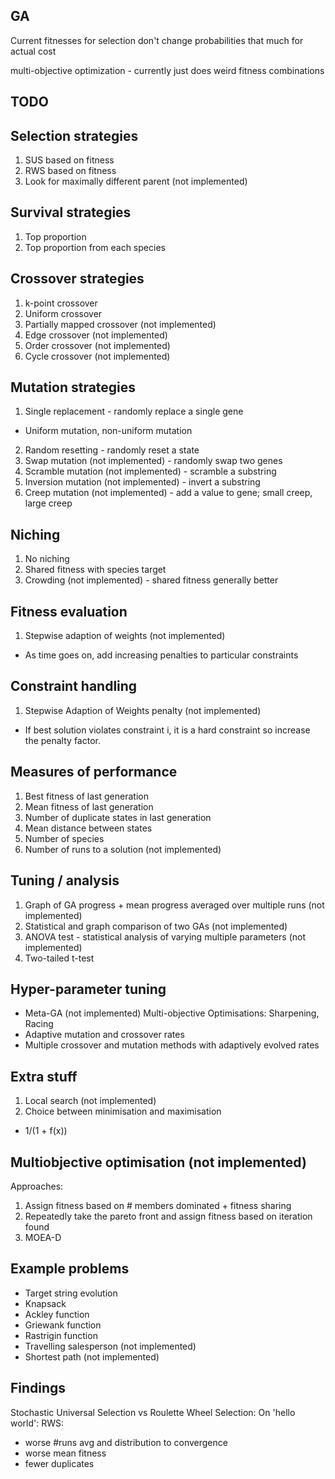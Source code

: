 ## GA
Current fitnesses for selection don't change probabilities that much for actual cost

multi-objective optimization - currently just does weird fitness combinations

## TODO

## Selection strategies
1. SUS based on fitness
2. RWS based on fitness
3. Look for maximally different parent (not implemented)

## Survival strategies
1. Top proportion
2. Top proportion from each species

## Crossover strategies
1. k-point crossover
2. Uniform crossover
3. Partially mapped crossover (not implemented)
4. Edge crossover (not implemented)
5. Order crossover (not implemented)
6. Cycle crossover (not implemented)

## Mutation strategies
1. Single replacement - randomly replace a single gene
 - Uniform mutation, non-uniform mutation
2. Random resetting - randomly reset a state
3. Swap mutation (not implemented) - randomly swap two genes
4. Scramble mutation (not implemented) - scramble a substring
5. Inversion mutation (not implemented) - invert a substring
6. Creep mutation (not implemented) - add a value to gene; small creep, large creep

## Niching
1. No niching
2. Shared fitness with species target
3. Crowding (not implemented) - shared fitness generally better

## Fitness evaluation
1. Stepwise adaption of weights (not implemented)
 - As time goes on, add increasing penalties to particular constraints

## Constraint handling
1. Stepwise Adaption of Weights penalty (not implemented)
 - If best solution violates constraint i, it is a hard constraint so increase the penalty factor.

## Measures of performance
1. Best fitness of last generation
2. Mean fitness of last generation
3. Number of duplicate states in last generation
4. Mean distance between states
5. Number of species
6. Number of runs to a solution (not implemented)

## Tuning / analysis
1. Graph of GA progress + mean progress averaged over multiple runs (not implemented)
2. Statistical and graph comparison of two GAs (not implemented)
3. ANOVA test - statistical analysis of varying multiple parameters (not implemented)
4. Two-tailed t-test

## Hyper-parameter tuning
- Meta-GA (not implemented)
  Multi-objective
  Optimisations: Sharpening, Racing
- Adaptive mutation and crossover rates
- Multiple crossover and mutation methods with adaptively evolved rates

## Extra stuff
1. Local search (not implemented)
2. Choice between minimisation and maximisation
 - 1/(1 + f(x))

## Multiobjective optimisation (not implemented)
Approaches:
1. Assign fitness based on # members dominated + fitness sharing
2. Repeatedly take the pareto front and assign fitness based on iteration found
3. MOEA-D

## Example problems
- Target string evolution
- Knapsack
- Ackley function
- Griewank function
- Rastrigin function
- Travelling salesperson (not implemented)
- Shortest path (not implemented)

## Findings
Stochastic Universal Selection vs Roulette Wheel Selection:
On 'hello world':
RWS:
 - worse #runs avg and distribution to convergence
 - worse mean fitness
 - fewer duplicates
